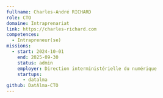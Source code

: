 ```yaml
---
fullname: Charles-André RICHARD
role: CTO
domaine: Intraprenariat
link: https://charles-richard.com
competences:
  - Intrapreneur(se)
missions:
  - start: 2024-10-01
    end: 2025-09-30
    status: admin
    employer: Direction interministérielle du numérique
    startups:
      - datalma
github: DatAlma-CTO
---
```

